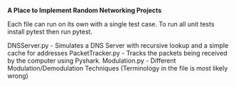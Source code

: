 **A Place to Implement Random Networking Projects**

Each file can run on its own with a single test case.
To run all unit tests install pytest then run pytest.

DNSServer.py - Simulates a DNS Server with recursive lookup and a simple cache for addresses
PacketTracker.py - Tracks the packets being received by the computer using Pyshark.
Modulation.py - Different Modulation/Demodulation Techniques (Terminology in the file is most likely wrong)
